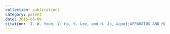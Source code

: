 ```yaml
---
collection: publications
category: patent
date: 2015-06-09
citation: 'J. W. Yoon, Y. Ha, S. Lee, and H. Jo, &quot;APPARATUS AND METHOD FOR COMMUNICATING A HETEROGENEOUS DATA OVER A VOICE CHANNEL,&quot; <i>KOR-Registration No. 101527166,</i> 2015'
---
```

